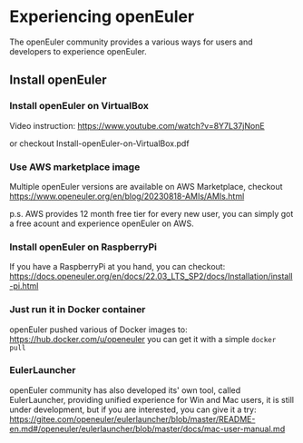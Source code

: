# Experiencing openEuler

The openEuler community provides a various ways for users and developers to experience openEuler.

## Install openEuler

### Install openEuler on VirtualBox

Video instruction: https://www.youtube.com/watch?v=8Y7L37jNonE

or checkout Install-openEuler-on-VirtualBox.pdf

### Use AWS marketplace image

Multiple openEuler versions are available on AWS Marketplace, checkout https://www.openeuler.org/en/blog/20230818-AMIs/AMIs.html 

p.s. AWS provides 12 month free tier for every new user, you can simply got a free acount and experience openEuler on AWS.

### Install openEuler on RaspberryPi

If you have a RaspberryPi at you hand, you can checkout: https://docs.openeuler.org/en/docs/22.03_LTS_SP2/docs/Installation/install-pi.html

### Just run it in Docker container

openEuler pushed various of Docker images to: https://hub.docker.com/u/openeuler
you can get it with a simple `docker pull`

### EulerLauncher

openEuler community has also developed its' own tool, called EulerLauncher, providing unified experience for Win and Mac users, it is still under development, but if you are interested, you can give it a try: https://gitee.com/openeuler/eulerlauncher/blob/master/README-en.md#/openeuler/eulerlauncher/blob/master/docs/mac-user-manual.md

